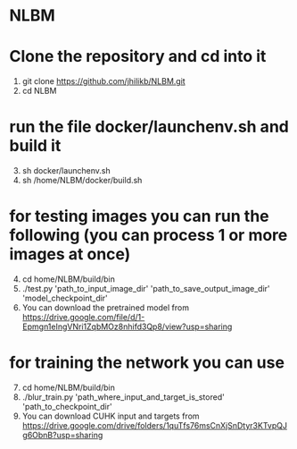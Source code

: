 # NLBM
#  Clone the repository and cd into it 
1. git clone https://github.com/jhilikb/NLBM.git
2. cd  NLBM
# run the file docker/launchenv.sh and build it
3. sh docker/launchenv.sh
4. sh /home/NLBM/docker/build.sh
# for testing images you can run the following (you can process 1 or more images at once)
4. cd home/NLBM/build/bin
5. ./test.py 'path_to_input_image_dir' 'path_to_save_output_image_dir' 'model_checkpoint_dir'
6. You can download the pretrained model from https://drive.google.com/file/d/1-Epmgn1eIngVNri1ZqbMOz8nhifd3Qp8/view?usp=sharing
# for training the network you can use 
7. cd home/NLBM/build/bin
8. ./blur_train.py 'path_where_input_and_target_is_stored' 'path_to_checkpoint_dir'
9. You can download CUHK input and targets from https://drive.google.com/drive/folders/1quTfs76msCnXjSnDtyr3KTvpQJg6ObnB?usp=sharing

